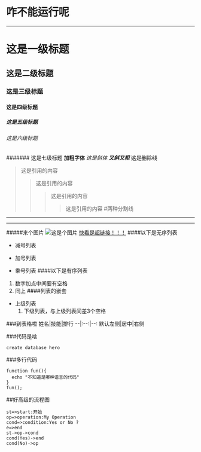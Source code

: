 # 咋不能运行呢
---
# 这是一级标题
## 这是二级标题
### 这是三级标题
#### 这是四级标题
##### 这是五级标题
###### 这是六级标题
####### 这是七级标题
**加粗字体**
*这是斜体*
***又斜又粗***
~~这是删除线~~
>这是引用的内容
>>这是引用的内容
>>>这是引用的内容
>>>>这是引用的内容
#两种分割线
***
---
#####来个图片
![这是个图片](https://github.com/dong-wow/biubiubiu.github.io/blob/master/images/jekyll-now-theme-screenshot.jpg "都说是图片了")
[快看是超链接！！！](https://www.jianshu.com/p/191d1e21f7ed/)
####以下是无序列表
- 减号列表
+ 加号列表
* 乘号列表
####以下是有序列表
1. 数字加点中间要有空格
2. 同上
####列表的嵌套
+ 上级列表
   1. 下级列表，与上级列表间差3个空格

###到表格啦
姓名|技能|排行
--|:--:|--:
默认左侧|居中|右侧

###代码是啥

`create database hero`

###多行代码

```
function fun(){
  echo "不知道是哪种语言的代码"
}
fun();
```

##好高级的流程图

```flow
st=>start:开始
op=>operation:My Operation
cond=>condition:Yes or No ?
e=>end
st->op->cond
cond(Yes)->end
cond(No)->op
```
